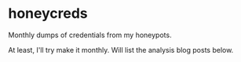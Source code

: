 # honeycreds
Monthly dumps of credentials from my honeypots.

At least, I'll try make it monthly. Will list the analysis blog posts below.
